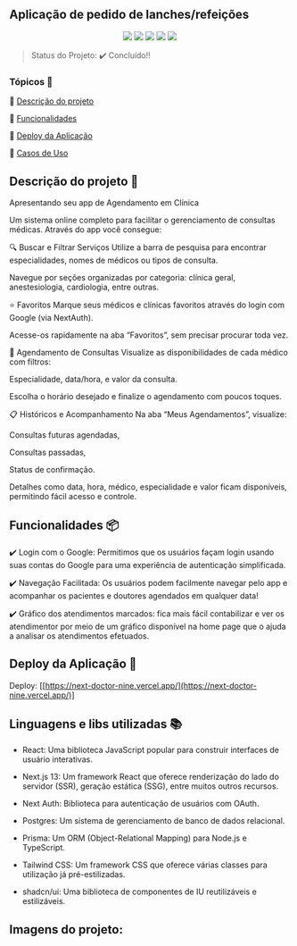 ## Aplicação de pedido de lanches/refeições

<p align="center">
  <img src="https://img.shields.io/static/v1?label=next&message=framework&color=blue&style=for-the-badge&logo=Next"/>
  <img src="https://img.shields.io/static/v1?label=vercel&message=deploy&color=blue&style=for-the-badge&logo=vercel"/>
  <img src="http://img.shields.io/static/v1?label=Tailwind&message=biblioteca&color=red&style=for-the-badge&logo=tailwind"/>
  <img src="http://img.shields.io/static/v1?label=shadcn&message=biblioteca&color=red&style=for-the-badge&logo=shadcn"/>
  <img src="http://img.shields.io/static/v1?label=Prisma&message=ORM&color=red&style=for-the-badge&logo=Prisma"/>
</p>

> Status do Projeto: :heavy_check_mark: Concluído!!

### Tópicos 🔹

:small_blue_diamond: [Descrição do projeto](#descrição-do-projeto)

:small_blue_diamond: [Funcionalidades](#funcionalidades)

:small_blue_diamond: [Deploy da Aplicação](#deploy-da-aplicação-dash)

:small_blue_diamond: [Casos de Uso](#casos-de-uso-warning)

## Descrição do projeto 📝

<p align="justify">
Apresentando seu app de Agendamento em Clínica

Um sistema online completo para facilitar o gerenciamento de consultas médicas. Através do app você consegue:

🔍 Buscar e Filtrar Serviços
Utilize a barra de pesquisa para encontrar especialidades, nomes de médicos ou tipos de consulta.

Navegue por seções organizadas por categoria: clínica geral, anestesiologia, cardiologia, entre outras.

⭐ Favoritos
Marque seus médicos e clínicas favoritos através do login com Google (via NextAuth).

Acesse-os rapidamente na aba “Favoritos”, sem precisar procurar toda vez.

📅 Agendamento de Consultas
Visualize as disponibilidades de cada médico com filtros:

Especialidade, data/hora, e valor da consulta.

Escolha o horário desejado e finalize o agendamento com poucos toques.

📋 Históricos e Acompanhamento
Na aba “Meus Agendamentos”, visualize:

Consultas futuras agendadas,

Consultas passadas,

Status de confirmação.

Detalhes como data, hora, médico, especialidade e valor ficam disponíveis, permitindo fácil acesso e controle.
</p>

## Funcionalidades 📦

:heavy_check_mark: Login com o Google: Permitimos que os usuários façam login usando suas contas do Google para uma experiência de autenticação simplificada.

:heavy_check_mark: Navegação Facilitada: Os usuários podem facilmente navegar pelo app e acompanhar os pacientes e doutores agendados em qualquer data!

:heavy_check_mark: Gráfico dos atendimentos marcados: fica mais fácil contabilizar e ver os atendimentor por meio de um gráfico disponível na home page que o ajuda a analisar os atendimentos efetuados. 

## Deploy da Aplicação :dash:

Deploy: [[https://next-doctor-nine.vercel.app/](https://next-doctor-nine.vercel.app/)]

## Linguagens e libs utilizadas :books:

- React: Uma biblioteca JavaScript popular para construir interfaces de usuário interativas.

- Next.js 13: Um framework React que oferece renderização do lado do servidor (SSR), geração estática (SSG), entre muitos outros recursos.

- Next Auth: Biblioteca para autenticação de usuários com OAuth.

- Postgres: Um sistema de gerenciamento de banco de dados relacional.

- Prisma: Um ORM (Object-Relational Mapping) para Node.js e TypeScript.

- Tailwind CSS: Um framework CSS que oferece várias classes para utilização já pré-estilizadas.
  
- shadcn/ui: Uma biblioteca de componentes de IU reutilizáveis e estilizáveis.

## Imagens do projeto:

